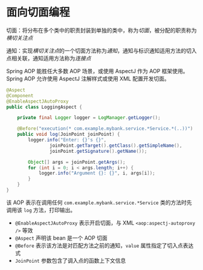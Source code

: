# 面向切面编程

切面：将分布在多个类中的职责封装到单独的类中，称为*切面*，被分配的职责称为*横切关注点*

通知：实现*横切关注点*的一个切面方法称为*通知*，通知与标识通知适用方法的切入点相关联，通知适用方法称为*连接点*

Spring AOP 能胜任大多数 AOP 场景，或使用 AspectJ 作为 AOP 框架使用。Spring AOP 允许使用 AspectJ 注解样式或使用 XML 配置开发切面。

```java
@Aspect
@Component
@EnableAspectJAutoProxy
public class LoggingAspect {

    private final Logger logger = LogManager.getLogger();

    @Before("execution(* com.example.mybank.service.*Service.*(..))")
    public void log(JoinPoint joinPoint) {
        logger.info("Enter: {}'s {}",
                joinPoint.getTarget().getClass().getSimpleName(),
                joinPoint.getSignature().getName());

        Object[] args = joinPoint.getArgs();
        for (int i = 0; i < args.length; i++) {
            logger.info("Argument {}: {}", i, args[i]);
        }
    }
}
```

该 AOP 表示在调用任何 `com.example.mybank.service.*Service` 类的方法时先调用该 `log` 方法，打印输出。

* `@EnableAspectJAutoProxy` 表示开启切面，与 XML `<aop:aspectj-autoproxy />` 等效
* `@Aspect` 声明该 bean 是一个 AOP 切面
* `@Before` 表示该方法是对匹配方法之前的通知，`value` 属性指定了切入点表达式
* `JoinPoint` 参数包含了调入点的函数上下文信息

‍
